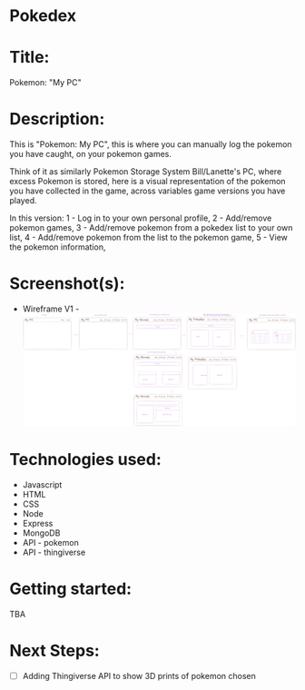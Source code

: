 # Pokedex

# Title:

Pokemon: "My PC"

# Description:

This is "Pokemon: My PC", this is where you can manually log the pokemon you have caught, on your pokemon games.

Think of it as similarly Pokemon Storage System Bill/Lanette's PC, where excess Pokemon is stored, here is a visual representation of the pokemon you have collected in the game, across variables game versions you have played.

In this version:
1 - Log in to your own personal profile,
2 - Add/remove pokemon games,
3 - Add/remove pokemon from a pokedex list to your own list,
4 - Add/remove pokemon from the list to the pokemon game,
5 - View the pokemon information,

# Screenshot(s):

- Wireframe V1 - ![alt text](Wireframes/Wireframe%20v1.png)

# Technologies used:

- Javascript
- HTML
- CSS
- Node
- Express
- MongoDB
- API - pokemon
- API - thingiverse

# Getting started:

TBA

# Next Steps:

- [ ] Adding Thingiverse API to show 3D prints of pokemon chosen
